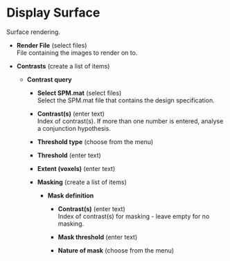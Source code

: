 # Display Surface  
Surface rendering.

* **Render File** (select files)  
File containing the images to render on to.

* **Contrasts** (create a list of items)  

    * **Contrast query**   

        * **Select SPM.mat** (select files)  
        Select the SPM.mat file that contains the design specification.

        * **Contrast(s)** (enter text)  
        Index of contrast(s). If more than one number is entered, analyse a conjunction hypothesis.

        * **Threshold type** (choose from the menu)  

        * **Threshold** (enter text)  

        * **Extent (voxels)** (enter text)  

        * **Masking** (create a list of items)  

            * **Mask definition**   

                * **Contrast(s)** (enter text)  
                Index of contrast(s) for masking - leave empty for no masking.

                * **Mask threshold** (enter text)  

                * **Nature of mask** (choose from the menu)  
